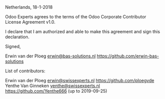 Netherlands, 18-1-2018

Odoo Experts agrees to the terms of the Odoo Corporate Contributor License
Agreement v1.0.

I declare that I am authorized and able to make this agreement and sign this
declaration.

Signed,

Erwin van der Ploeg erwin@bas-solutions.nl https://github.com/erwin-bas-solutions

List of contributors:

Erwin van der Ploeg erwin@swissexperts.nl https://github.com/ploegvde
Yenthe Van Ginneken yenthe@swissexperts.nl https://github.com/Yenthe666 (up to 2019-09-25)
